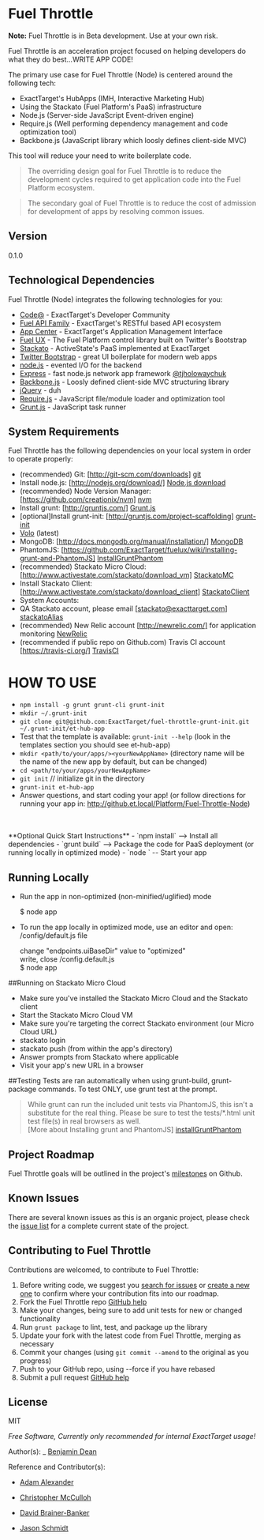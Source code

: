 Fuel Throttle
==============================
**Note:** Fuel Throttle is in Beta development. Use at your own risk.

Fuel Throttle is an acceleration project focused on helping developers do what they do best...WRITE APP CODE!

The primary use case for Fuel Throttle (Node) is centered around the following tech:

  - ExactTarget's HubApps (IMH, Interactive Marketing Hub)
  - Using the Stackato (Fuel Platform's PaaS) infrastructure
  - Node.js (Server-side JavaScript Event-driven engine)
  - Require.js (Well performing dependency management and code optimization tool)
  - Backbone.js (JavaScript library which loosly defines client-side MVC)

This tool will reduce your need to write boilerplate code.

> The overriding design goal for Fuel Throttle
> is to reduce the development cycles required to 
> get application code into the Fuel Platform ecosystem.

> The secondary goal of Fuel Throttle is to reduce the
> cost of admission for development of apps by resolving
> common issues.

Version
-

0.1.0

Technological Dependencies
-----------

Fuel Throttle (Node) integrates the following technologies for you:

* [Code@] - ExactTarget's Developer Community
* [Fuel API Family] - ExactTarget's RESTful based API ecosystem
* [App Center] - ExactTarget's Application Management Interface
* [Fuel UX] - The Fuel Platform control library built on Twitter's Bootstrap
* [Stackato] - ActiveState's PaaS implemented at ExactTarget
* [Twitter Bootstrap] - great UI boilerplate for modern web apps
* [node.js] - evented I/O for the backend
* [Express] - fast node.js network app framework [@tjholowaychuk]
* [Backbone.js] - Loosly defined client-side MVC structuring library
* [jQuery] - duh
* [Require.js] - JavaScript file/module loader and optimization tool
* [Grunt.js] - JavaScript task runner

System Requirements
--------------

Fuel Throttle has the following dependencies on your local system in order to operate properly:

 * (recommended) Git: [http://git-scm.com/downloads] [git]
 * Install node.js: [http://nodejs.org/download/] [Node.js download]
 * (recommended) Node Version Manager: [https://github.com/creationix/nvm] [nvm]
 * Install grunt: [http://gruntjs.com/] [Grunt.js]
 * [optional]Install grunt-init: [http://gruntjs.com/project-scaffolding] [grunt-init]
 * [Volo] (latest)
 * MongoDB: [http://docs.mongodb.org/manual/installation/] [MongoDB]
 * PhantomJS: [https://github.com/ExactTarget/fuelux/wiki/Installing-grunt-and-PhantomJS] [InstallGruntPhantom]
 * (recommended) Stackato Micro Cloud: [http://www.activestate.com/stackato/download_vm] [StackatoMC]
 * Install Stackato Client: [http://www.activestate.com/stackato/download_client] [StackatoClient]
* System Accounts:
 * QA Stackato account, please email [stackato@exacttarget.com] [stackatoAlias]
 * (recommended) New Relic account [http://newrelic.com/] for application monitoring [NewRelic]
 * (recommended if public repo on Github.com) Travis CI account [https://travis-ci.org/] [TravisCI]

HOW TO USE
==========
- `npm install -g grunt grunt-cli grunt-init`
- `mkdir ~/.grunt-init`
- `git clone git@github.com:ExactTarget/fuel-throttle-grunt-init.git ~/.grunt-init/et-hub-app`
- Test that the template is available: `grunt-init --help` (look in the templates section you should see et-hub-app)
- `mkdir <path/to/your/apps/><yourNewAppName>` (directory name will be the name of the new app by default, but can be changed)
- `cd <path/to/your/apps/yourNewAppName>`
- `git init` // initialize git in the directory
- `grunt-init et-hub-app`
- Answer questions, and start coding your app! (or follow directions for running your app in: http://github.et.local/Platform/Fuel-Throttle-Node)
<br />
<br />
**Optional Quick Start Instructions**
- `npm install` --> Install all dependencies
- `grunt build` --> Package the code for PaaS deployment (or running locally in optimized mode)
- `node <server/app.js>` -- Start your app


## Running Locally
* Run the app in non-optimized (non-minified/uglified) mode

    $ node app
* To run the app locally in optimized mode, use an editor and open: /config/default.js file

    change "endpoints.uiBaseDir" value to "optimized"<br />
    write, close /config.default.js<br />
    $ node app

##Running on Stackato Micro Cloud
* Make sure you've installed the Stackato Micro Cloud and the Stackato client
* Start the Stackato Micro Cloud VM
* Make sure you're targeting the correct Stackato environment (our Micro Cloud URL)
*   stackato login
*   stackato push (from within the app's directory)
*   Answer prompts from Stackato where applicable
*   Visit your app's new URL in a browser

##Testing
Tests are ran automatically when using grunt-build, grunt-package commands. To test ONLY, use grunt test at the prompt.
> While grunt can run the included unit tests via PhantomJS, this isn't a substitute for the real thing. Please be sure to test the tests/*.html unit test file(s) in real browsers as well.<br />
> [More about Installing grunt and PhantomJS] [installGruntPhantom]

Project Roadmap
--------------
Fuel Throttle goals will be outlined in the project's [milestones] on Github.

Known Issues
--------------
There are several known issues as this is an organic project, please check the [issue list] for a complete current state of the project.

Contributing to Fuel Throttle
--------------
Contributions are welcomed, to contribute to Fuel Throttle:

1. Before writing code, we suggest you [search for issues](https://github.com/creatovisguru/NodeShellApp/issues?state=open) or [create a new one](https://github.com/creatovisguru/NodeShellApp/issues/new) to confirm where your contribution fits into our roadmap. 
1. Fork the Fuel Throttle repo [GitHub help](https://help.github.com/articles/fork-a-repo)
1. Make your changes, being sure to add unit tests for new or changed functionality
1. Run `grunt package` to lint, test, and package up the library
1. Update your fork with the latest code from Fuel Throttle, merging as necessary
1. Commit your changes (using `git commit --amend` to the original as you progress)
1. Push to your GitHub repo, using --force if you have rebased
1. Submit a pull request [GitHub help](https://help.github.com/articles/using-pull-requests)


License
-

MIT

*Free Software, Currently only recommended for internal ExactTarget usage!*

Author(s):
_ [Benjamin Dean][@creatovisguru]

Reference and Contributor(s):
- [Adam Alexander][@adamalex]
- [Christopher McCulloh][@cmcculloh]
- [David Brainer-Banker][@tweettypography]
- [Jason Schmidt][@jschmidtatet]

  [@adamalex]: http://twitter.com/adamalex
  [@creatovisguru]: http://twitter.com/bdeanindy
  [@jschmidtatet]: http://twitter.com/zannalov
  [@cmcculloh]: http://github.com/cmcculloh
  [@tweettypography]: http://github.com/tweettypography
  [node.js]: http://nodejs.org
  [Node.js]: http://nodejs.org
  [Node.js download]: http://nodejs.org/download/
  [nvm]: https://github.com/creationix/nvm
  [Twitter Bootstrap]: http://twitter.github.com/bootstrap/
  [keymaster.js]: https://github.com/madrobby/keymaster
  [jQuery]: http://jquery.com  
  [@tjholowaychuk]: http://twitter.com/tjholowaychuk
  [express]: http://expressjs.com
  [App Center]: https://code.exacttarget.com/appcenter
  [Fuel UX]: https://code.exacttarget.com/devcenter/fuel-ux
  [Stackato]: http://www.activestate.com/stackato
  [Fuel API Family]: https://code.exacttarget.com/devcenter/fuel-api-family
  [Code@]: https://code.exacttarget.com/
  [Backbone.js]: http://backbonejs.org/
  [Require.js]: http://requirejs.org/
  [git]: http://git-scm.com/downloads
  [Grunt.js]: http://gruntjs.com/
  [Grunt-init]: http://gruntjs.com/project-scaffolding
  [Github]: http://github.com
  [Volo]: https://github.com/volojs/volo
  [issue list]: https://github.com/ExactTarget/fuel-throttle-node/issues
  [milestones]: https://github.com/ExactTarget/fuel-throttle-node/issues/milestones
  [MongoDB]: http://docs.mongodb.org/manual/installation/
  [NewRelic]: http://newrelic.com/
  [InstallGruntPhantom]: https://github.com/ExactTarget/fuelux/wiki/Installing-grunt-and-PhantomJS
  [StackatoMC]: http://www.activestate.com/stackato/download_vm
  [StackatoClient]: http://www.activestate.com/stackato/download_client
  [stackatoAlias]: mailto:stackato@exacttarget.com
  [TravisCI]: https://travis-ci.org/
